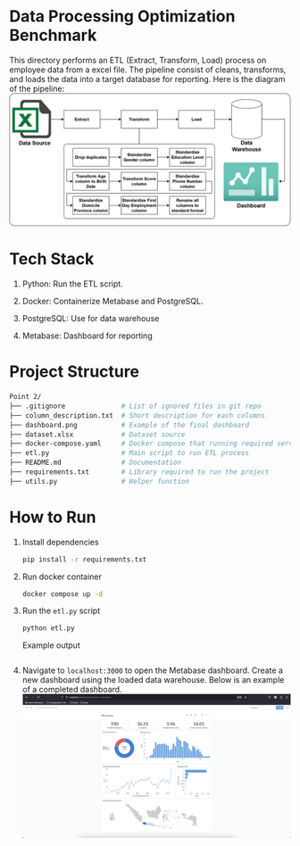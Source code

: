 # Data Processing Optimization Benchmark
This directory performs an ETL (Extract, Transform, Load) process on employee data from a excel file. The pipeline consist of cleans, transforms, and loads the data into a target database for reporting. Here is the diagram of the pipeline:
![Diagram](./diagram.png)

# Tech Stack
1. Python: Run the ETL script.

2. Docker: Containerize Metabase and PostgreSQL.

3. PostgreSQL: Use for data warehouse

4. Metabase: Dashboard for reporting

# Project Structure
```bash
Point 2/
├── .gitignore              # List of ignored files in git repo
├── column_description.txt  # Short description for each columns
├── dashboard.png           # Example of the final dashboard
├── dataset.xlsx            # Dataset source
├── docker-compose.yaml     # Docker compose that running required services
├── etl.py                  # Main script to run ETL process
├── README.md               # Documentation
├── requirements.txt        # Library required to run the project
├── utils.py                # Helper function
```

# How to Run
1. Install dependencies
    ```bash
    pip install -r requirements.txt
    ```
2. Run docker container
    ```bash
    docker compose up -d
    ```
3. Run the `etl.py` script
    ```bash
    python etl.py
    ```
    Example output
    ```

    ```
4. Navigate to `localhost:3000` to open the Metabase dashboard. Create a new dashboard using the loaded data warehouse. Below is an example of a completed dashboard.
![Dashboard](./dashboard.png)